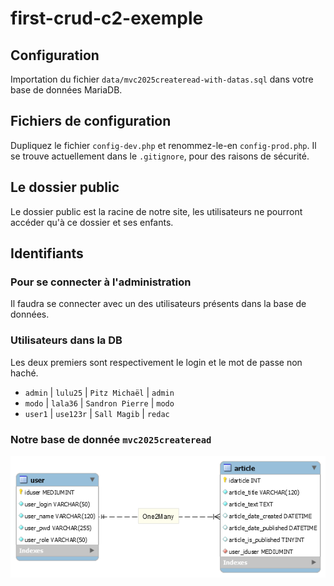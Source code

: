 # first-crud-c2-exemple

## Configuration

Importation du fichier `data/mvc2025createread-with-datas.sql` dans votre base de données MariaDB.

## Fichiers de configuration

Dupliquez le fichier `config-dev.php` et renommez-le-en `config-prod.php`. Il se trouve actuellement dans le `.gitignore`, pour des raisons de sécurité.

## Le dossier public 

Le dossier public est la racine de notre site, les utilisateurs ne pourront accéder qu'à ce dossier et ses enfants.

## Identifiants

### Pour se connecter à l'administration

Il faudra se connecter avec un des utilisateurs présents dans la base de données.


### Utilisateurs dans la DB

Les deux premiers sont respectivement le login et le mot de passe non haché.

- `admin` | `lulu25` | `Pitz Michaël` | `admin`
- `modo` | `lala36` | `Sandron Pierre` | `modo`
- `user1` | `use123r` | `Sall Magib` | `redac`

### Notre base de donnée `mvc2025createread`

![DB schema](data/mvc2025createread.png)

